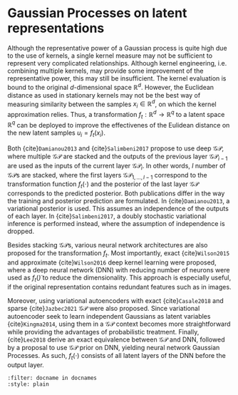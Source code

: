 # Gaussian Processes on latent representations

Although the representative power of a Gaussian process is quite high due to the use of kernels, a single kernel measure may not be sufficient to represent very complicated relationships. Although kernel engineering, i.e. combining multiple kernels, may provide some improvement of the representative power, this may still be insufficient. The kernel evaluation is bound to the original $d$-dimensional space $\mathbb{R}^d$. However, the Euclidean distance as used in stationary kernels may not be the best way of measuring similarity between the samples $x_i \in \mathbb{R}^d$, on which the kernel approximation relies. Thus, a transformation $f_t: \mathbb{R}^d \rightarrow \mathbb{R}^q$ to a latent space $\mathbb{R}^q$ can be deployed to improve the effectivenes of the Eulidean distance on the new latent samples $u_i = f_t(x_i)$.

Both {cite}```Damianou2013``` and {cite}```Salimbeni2017``` propose to use deep $\mathcal{GP}$, where multiple $\mathcal{GP}$ are stacked and the outputs of the previous layer $\mathcal{GP}_{i-1}$ are used as the inputs of the current layer $\mathcal{GP}_{i}$. In other words, $l$ number of $\mathcal{GP}$s are stacked, where the first layers $\mathcal{GP}_{1, \dots, l-1}$ correspond to the transformation function $f_t(\cdot)$ and the posterior of the last layer $\mathcal{GP}$ corresponds to the predicted posterior. Both publications differ in the way the training and posterior prediction are formulated. In {cite}```Damianou2013```, a variational posterior is used. This assumes an independence of the outputs of each layer. In {cite}```Salimbeni2017```, a doubly stochastic variational inference is performed instead, where the assumption of independence is dropped.

Besides stacking $\mathcal{GP}$s, various neural network architectures are also proposed for the transformation $f_t$. Most importantly, exact {cite}```Wilson2015``` and approximate {cite}```Wilson2016``` deep kernel learning were proposed, where a deep neural network (DNN) with reducing number of neurons were used as $f_t(\dot)$ to reduce the dimensionality. This approach is especially useful, if the original representation contains redundant features such as in images. 

Moreover, using variational autoencoders with exact {cite}```Casale2018``` and sparse {cite}```Jazbec2021``` $\mathcal{GP}$ were also proposed. Since variational autoencoder seek to learn independent Gaussians as latent variables {cite}```Kingma2014```, using them in a $\mathcal{GP}$ context becomes more straightforward while providing the advantages of probabilistic treatment.  Finally, {cite}```Lee2018``` derive an exact equivalence between $\mathcal{GP}$ and DNN, followed by a proposal to use $\mathcal{GP}$ prior on DNN, yielding neural network Gaussian Processes. As such, $f_t(\cdot)$ consists of all latent layers of the DNN before the output layer.

```{bibliography}
:filter: docname in docnames
:style: plain
```


